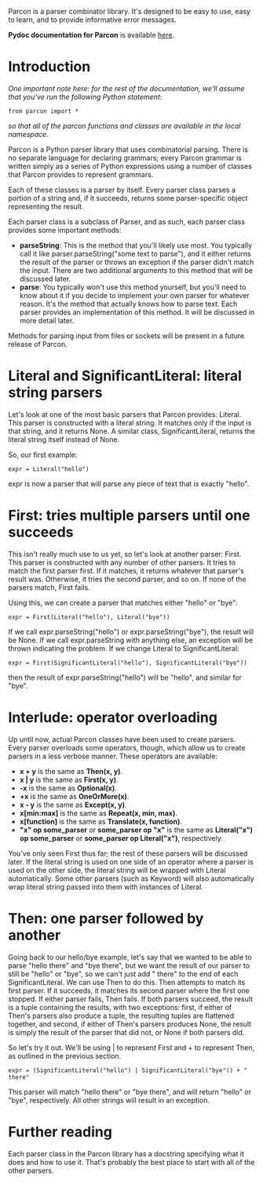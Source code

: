 Parcon is a parser combinator library. It's designed to be easy to use, easy to learn, and to provide informative error messages.

**Pydoc documentation for Parcon** is available [here](parcon.html).

# Introduction

*One important note here: for the rest of the documentation, we'll assume that you've run the following Python statement:*

	from parcon import *

*so that all of the parcon functions and classes are available in the local namespace.*

Parcon is a Python parser library that uses combinatorial parsing. There is no separate language for declaring grammars; every Parcon grammar is written simply as a series of Python expressions using a number of classes that Parcon provides to represent grammars.

Each of these classes is a parser by itself. Every parser class parses a portion of a string and, if it succeeds, returns some parser-specific object representing the result.

Each parser class is a subclass of Parser, and as such, each parser class provides some important methods:

* **parseString**: This is the method that you'll likely use most. You typically call it like parser.parseString("some text to parse"), and it either returns the result of the parser or throws an exception if the parser didn't match the input. There are two additional arguments to this method that will be discussed later.
* **parse**: You typically won't use this method yourself, but you'll need to know about it if you decide to implement your own parser for whatever reason. It's the method that actually knows how to parse text. Each parser provides an implementation of this method. It will be discussed in more detail later.

Methods for parsing input from files or sockets will be present in a future release of Parcon.

# Literal and SignificantLiteral: literal string parsers

Let's look at one of the most basic parsers that Parcon provides: Literal. This parser is constructed with a literal string. It matches only if the input is that string, and it returns None. A similar class, SignificantLiteral, returns the literal string itself instead of None.

So, our first example:

	expr = Literal("hello")

expr is now a parser that will parse any piece of text that is exactly "hello".

# First: tries multiple parsers until one succeeds

This isn't really much use to us yet, so let's look at another parser: First. This parser is constructed with any number of other parsers. It tries to match the first parser first. If it matches, it returns whatever that parser's result was. Otherwise, it tries the second parser, and so on. If none of the parsers match, First fails.

Using this, we can create a parser that matches either "hello" or "bye":

	expr = First(Literal("hello"), Literal("bye"))

If we call expr.parseString("hello") or expr.parseString("bye"), the result will be None. If we call expr.parseString with anything else, an exception will be thrown indicating the problem. If we change Literal to SignificantLiteral:

	expr = First(SignificantLiteral("hello"), SignificantLiteral("bye"))

then the result of expr.parseString("hello") will be "hello", and similar for "bye".

# Interlude: operator overloading

Up until now, actual Parcon classes have been used to create parsers. Every parser overloads some operators, though, which allow us to create parsers in a less verbose manner. These operators are available:

* **x + y** is the same as **Then(x, y)**.
* **x | y** is the same as **First(x, y)**.
* **-x** is the same as **Optional(x)**.
* **+x** is the same as **OneOrMore(x)**.
* **x - y** is the same as **Except(x, y)**.
* **x[min:max]** is the same as **Repeat(x, min, max)**.
* **x[function]** is the same as **Translate(x, function)**.
* **"x" op some_parser** or **some_parser op "x"** is the same as **Literal("x") op some_parser** or **some_parser op Literal("x")**, respectively.

You've only seen First thus far; the rest of these parsers will be discussed later. If the literal string is used on one side of an operator where a parser is used on the other side, the literal string will be wrapped with Literal automatically. Some other parsers (such as Keyword) will also automatically wrap literal string passed into them with instances of Literal.

# Then: one parser followed by another

Going back to our hello/bye example, let's say that we wanted to be able to parse "hello there" and "bye there", but we want the result of our parser to still be "hello" or "bye", so we can't just add " there" to the end of each SignificantLiteral. We can use Then to do this. Then attempts to match its first parser. If it succeeds, it matches its second parser where the first one stopped. If either parser fails, Then fails. If both parsers succeed, the result is a tuple containing the results, with two exceptions: first, if either of Then's parsers also produce a tuple, the resulting tuples are flattened together, and second, if either of Then's parsers produces None, the result is simply the result of the parser that did not, or None if both parsers did.

So let's try it out. We'll be using | to represent First and + to represent Then, as outlined in the previous section.

	expr = (SignificantLiteral("hello") | SignificantLiteral("bye")) + " there"

This parser will match "hello there" or "bye there", and will return "hello" or "bye", respectively. All other strings will result in an exception.

# Further reading

Each parser class in the Parcon library has a docstring specifying what it does and how to use it. That's probably the best place to start with all of the other parsers.





































